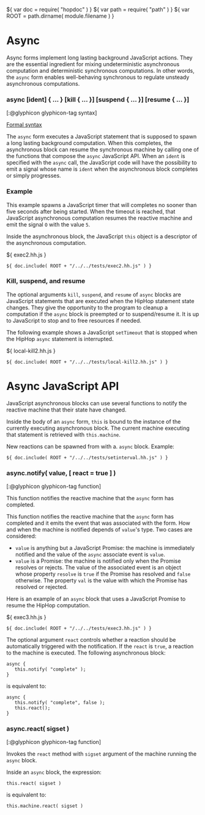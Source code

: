 ${ var doc = require( "hopdoc" ) }
${ var path = require( "path" ) }
${ var ROOT = path.dirname( module.filename ) }

Async
=====

Async forms implement long lasting background JavaScript
actions. They are the essential ingredient for mixing undeterministic
asynchronous computation and deterministic synchronous
computations. In other words, the `async` form enables well-behaving
synchronous to regulate unsteady asynchronous computations.

### async [ident] { ... } [kill { ... }] [suspend { ... }] [resume { ... }]
[:@glyphicon glyphicon-tag syntax]

[Formal syntax](./syntax.html#HHAsync)

The `async` form executes a JavaScript statement that is supposed to
spawn a long lasting background computation. When this completes, the
asynchronous block can resume the synchronous machine by calling one of the
functions that compose the `async` JavaScript API. When an `ident` is
specified with the `async` call, the JavaScript code will have the possibility
to emit a signal whose name is `ident` when the asynchronous block
completes or simply progresses.

### Example ###

This example spawns a JavaScript timer that will completes no sooner
than five seconds after being started. When the timeout is reached,
that JavaScript asynchronous computation resumes the reactive machine
and emit the signal `O` with the value `5`.

Inside the asynchronous block, the JavaScript `this` object is
a descriptor of the asynchronous computation.

${ <span class="label label-info">exec2.hh.js</span> }

```hiphop
${ doc.include( ROOT + "/../../tests/exec2.hh.js" ) }
```

### Kill, suspend, and resume ###

The optional arguments `kill`, `suspend`, and `resume` of `async`
blocks are JavaScript statements that are executed when the HipHop
statement state changes. They give the opportunity to the program to
cleanup a computation if the `async` block is preempted or to
suspend/resume it. It is up to JavaScript to stop and to free
resources if needed.

The following example shows a JavaScript `setTimeout` that is stopped
when the HipHop `async` statement is interrupted.

${ <span class="label label-info">local-kill2.hh.js</span> }

```hiphop
${ doc.include( ROOT + "/../../tests/local-kill2.hh.js" ) }
```

Async JavaScript API
====================

JavaScript asynchronous blocks can use several functions to notify
the reactive machine that their state have changed.

Inside the body of an `async` form, `this` is bound to the instance
of the currently executing asynchronous block. The current machine
executing that statement is retrieved with `this.machine`. 

New reactions can be spawned from with a. `async` block. Example:

```hiphop
${ doc.include( ROOT + "/../../tests/setinterval.hh.js" ) }
```

### async.notify( value, [ react = true ] ) ###
[:@glyphicon glyphicon-tag function]

This function notifies the reactive machine that the `async` form has
completed.

This function notifies the reactive machine that the `async` form has
completed and it emits the event that was associated with the form. How and 
when the machine is notified depends of `value`'s type. Two cases are
considered:

 * `value` is anything but a JavaScript Promise: the machine is
 immediately notified and the value of the `async` associate event is `value`.
 * `value` is a Promise: the machine is notified only when the Promise
 resolves or rejects. The value of the associated event is an object whose
 property `resolve` is `true` if the Promise has resolved and `false` otherwise.
 The property `val` is the value with which the Promise has resolved or
 rejected.
 
Here is an example of an `async` block that uses a JavaScript Promise to
resume the HipHop computation.

${ <span class="label label-info">exec3.hh.js</span> }

```hiphop
${ doc.include( ROOT + "/../../tests/exec3.hh.js" ) }
```

The optional argument `react` controls whether a reaction should be 
automatically triggered with the notification. If the `react` is `true`,
a reaction to the machine is executed. The following asynchronous block:

```hiphop
async {
   this.notify( "complete" );
}
```

is equivalent to:

```hiphop
async {
   this.notify( "complete", false );
   this.react();
}
```

### async.react( sigset ) ###
[:@glyphicon glyphicon-tag function]

Invokes the `react` method with `sigset` argument of the machine
running the `async` block.

Inside an `async` block, the expression:

```hiphop
this.react( sigset )
```

is equivalent to:

```hiphop
this.machine.react( sigset )
```


